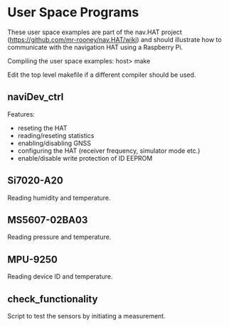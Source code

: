 User Space Programs
===================

These user space examples are part of the nav.HAT project (https://github.com/mr-rooney/nav.HAT/wiki) and should illustrate 
how to communicate with the navigation HAT using a Raspberry Pi. 

Compiling the user space examples: host> make

Edit the top level makefile if a different compiler should be used.


naviDev_ctrl
------------
Features:
* reseting the HAT
* reading/reseting statistics
* enabling/disabling GNSS
* configuring the HAT (receiver frequency, simulator mode etc.)
* enable/disable write protection of ID EEPROM


Si7020-A20
----------
Reading humidity and temperature.


MS5607-02BA03
-------------
Reading pressure and temperature.


MPU-9250
--------
Reading device ID and temperature.


check_functionality
-------------------
Script to test the sensors by initiating a measurement.

